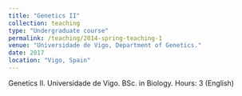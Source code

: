 ```yaml
---
title: "Genetics II"
collection: teaching
type: "Undergraduate course"
permalink: /teaching/2014-spring-teaching-1
venue: "Universidade de Vigo, Department of Genetics."
date: 2017
location: "Vigo, Spain"
---
```


Genetics II. Universidade de Vigo. BSc. in Biology. Hours: 3 (English)
